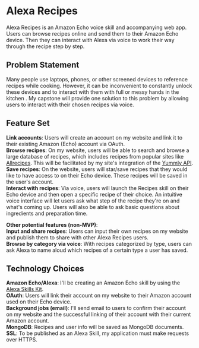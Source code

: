 # Alexa Recipes #
Alexa Recipes is an Amazon Echo voice skill and accompanying web app. Users can browse recipes online and send them to their Amazon Echo device. Then they can interact with Alexa via voice to work their way through the recipe step by step.

## Problem Statement ##
Many people use laptops, phones, or other screened devices to reference recipes while cooking. However, it can be inconvenient to constantly unlock these devices and to interact with them with full or messy hands in the kitchen . My capstone will provide one solution to this problem by allowing users to interact with their chosen recipes via voice.

## Feature Set ##
**Link accounts**: Users will create an account on my website and link it to their existing Amazon (Echo) account via OAuth.  
**Browse recipes**: On my website, users will be able to search and browse a large database of recipes, which includes recipes from popular sites like [Allrecipes](http://allrecipes.com/). This will be facilitated by my site's integration of the [Yummly API](https://developer.yummly.com/).  
**Save recipes**: On the website, users will star/save recipes that they would like to have access to on their Echo device. These recipes will be saved in the user's account.  
**Interact with recipes**: Via voice, users will launch the Recipes skill on their Echo device and then open a specific recipe of their choice. An intuitive voice interface will let users ask what step of the recipe they're on and what's coming up. Users will also be able to ask basic questions about ingredients and preparation time.  

**Other potential features (non-MVP)**:  
**Input and share recipes**: Users can input their own recipes on my website and publish them to share with other Alexa Recipes users.  
**Browse by category via voice**: With recipes categorized by type, users can ask Alexa to name aloud which recipes of a certain type a user has saved.

## Technology Choices ##
**Amazon Echo/Alexa**: I'll be creating an Amazon Echo skill by using the [Alexa Skills Kit](https://developer.amazon.com/public/solutions/alexa/alexa-skills-kit/getting-started-guide).  
**OAuth**: Users will link their account on my website to their Amazon account used on their Echo device.  
**Background jobs (email)**: I'll send email to users to confirm their account on my website and the successful linking of their account with their current Amazon account.   
**MongoDB**: Recipes and user info will be saved as MongoDB documents.  
**SSL**: To be published as an Alexa Skill, my application must make requests over HTTPS.   
